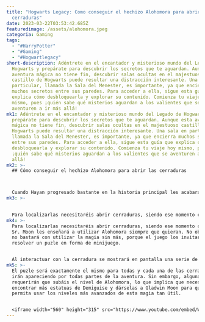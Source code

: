 ```yaml
---
title: "Hogwarts Legacy: Como conseguir el hechizo Alohomora para abrir las
  cerraduras"
date: 2023-03-22T03:53:42.685Z
featuredimage: /assets/alohomora.jpeg
categoria: Gaming
tags:
  - "#HarryPotter"
  - "#Gaming"
  - "#Hogwartlegacy"
short-description: Adéntrete en el encantador y misterioso mundo del Legado de
  Hogwarts y prepárate para descubrir los secretos que te aguardan. Aunque esta
  aventura mágica no tiene fin, descubrir salas ocultas en el majestuoso
  castillo de Hogwarts puede resultar una distracción interesante. Una sala en
  particular, llamada la Sala del Menester, es importante, ya que encierra
  muchos secretos entre sus paredes. Para acceder a ella, sigue esta guía que
  explica cómo desbloquearla y explorar su contenido. Comienza tu viaje hoy
  mismo, pues ¡quién sabe qué misterios aguardan a los valientes que se
  aventuren a ir más allá!
mk1: Adéntrete en el encantador y misterioso mundo del Legado de Hogwarts y
  prepárate para descubrir los secretos que te aguardan. Aunque esta aventura
  mágica no tiene fin, descubrir salas ocultas en el majestuoso castillo de
  Hogwarts puede resultar una distracción interesante. Una sala en particular,
  llamada la Sala del Menester, es importante, ya que encierra muchos secretos
  entre sus paredes. Para acceder a ella, sigue esta guía que explica cómo
  desbloquearla y explorar su contenido. Comienza tu viaje hoy mismo, pues
  ¡quién sabe qué misterios aguardan a los valientes que se aventuren a ir más
  allá!
mk2: >-
  ## Cómo conseguir el hechizo Alohomora para abrir las cerraduras



  Cuando Hayan progresado bastante en la historia principal les acabarán entregando en algún momento la misión "El lamento lunar del celador" que los llevará a reuniros con Gladwin Moon, el celador de Hogwarts. Este os contará que se ha encontrado con una serie de estatuas extrañas que tan solo aparecen por la noche y a las que llama Luna de Demiguise.
mk3: >-
  

  Para localizarlas necesitaréis abrir cerraduras, siendo ese momento cuando el Sr. Moon les enseñará a utilizar Alohomora siempre que quieran. No obstante, no bastará con utilizar la magia sin más, porque el juego los invitará a resolver un puzle en forma de minijuego.
mk4: >-
  Para localizarlas necesitaréis abrir cerraduras, siendo ese momento cuando el
  Sr. Moon les enseñará a utilizar Alohomora siempre que quieran. No obstante,
  no bastará con utilizar la magia sin más, porque el juego los invitará a
  resolver un puzle en forma de minijuego.


  Al interactuar con la cerradura se mostrará en pantalla una serie de tuercas que giran si se mueven los sticks del mando de control. El objetivo es el de darles vueltas hasta que el mando vibre y al mismo tiempo se iluminen las tuercas de sus respectivos colores: el verde en la que está más fuera y rojo en la que está situada más dentro. Así pues, tendran que desplazar ambas al mismo tiempo hasta que lo logren que se iluminen para que toda la maquinaria comience a girar hasta que se abra la cerradura.
mk5: >-
  El puzle será exactamente el mismo para todas y cada una de las cerraduras que
  irán apareciendo por todas partes de la aventura. Sin embargo, algunas
  requerirán que subáis el nivel de Alohomora, lo que implica que necesitaréis
  encontrar más estatuas de Demiguise y dárselas a Gladwin Moon para que os
  permita usar los niveles más avanzados de esta magia tan útil.


  <iframe width="560" height="315" src="https://www.youtube.com/embed/W0N9VXVPpUI" title="YouTube video player" frameborder="0" allow="accelerometer; autoplay; clipboard-write; encrypted-media; gyroscope; picture-in-picture; web-share" allowfullscreen></iframe>
---
```

